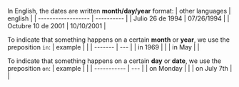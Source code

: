 In English, the dates are written **month/day/year** format:
| other languages    | english    |
| ------------------ | ---------- |
| Julio 26 de 1994   | 07/26/1994 |
| Octubre 10 de 2001 | 10/10/2001 |

To indicate that something happens on a certain **month** or **year**, we use the preposition `in`:
| example |     |
| ------- | --- |
| in 1969 |     |
| in May  |     |

To indicate that something happens on a certain **day** or **date**, we use the preposition `on`:
| example     |     |
| ----------- | --- |
| on Monday   |     |
| on July 7th |     |